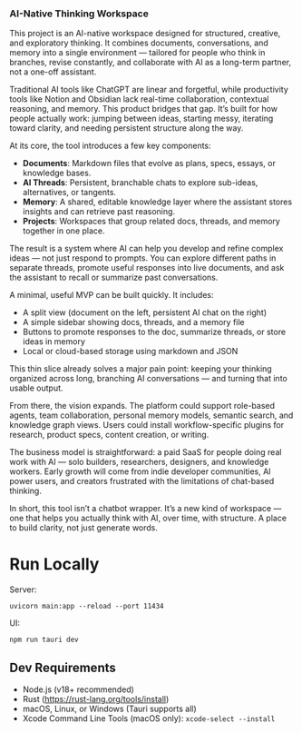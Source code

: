 ### **AI-Native Thinking Workspace**

This project is an AI-native workspace designed for structured, creative, and exploratory thinking. It combines documents, conversations, and memory into a single environment — tailored for people who think in branches, revise constantly, and collaborate with AI as a long-term partner, not a one-off assistant.

Traditional AI tools like ChatGPT are linear and forgetful, while productivity tools like Notion and Obsidian lack real-time collaboration, contextual reasoning, and memory. This product bridges that gap. It’s built for how people actually work: jumping between ideas, starting messy, iterating toward clarity, and needing persistent structure along the way.

At its core, the tool introduces a few key components:

- **Documents**: Markdown files that evolve as plans, specs, essays, or knowledge bases.
- **AI Threads**: Persistent, branchable chats to explore sub-ideas, alternatives, or tangents.
- **Memory**: A shared, editable knowledge layer where the assistant stores insights and can retrieve past reasoning.
- **Projects**: Workspaces that group related docs, threads, and memory together in one place.

The result is a system where AI can help you develop and refine complex ideas — not just respond to prompts. You can explore different paths in separate threads, promote useful responses into live documents, and ask the assistant to recall or summarize past conversations.

A minimal, useful MVP can be built quickly. It includes:
- A split view (document on the left, persistent AI chat on the right)
- A simple sidebar showing docs, threads, and a memory file
- Buttons to promote responses to the doc, summarize threads, or store ideas in memory
- Local or cloud-based storage using markdown and JSON

This thin slice already solves a major pain point: keeping your thinking organized across long, branching AI conversations — and turning that into usable output.

From there, the vision expands. The platform could support role-based agents, team collaboration, personal memory models, semantic search, and knowledge graph views. Users could install workflow-specific plugins for research, product specs, content creation, or writing.

The business model is straightforward: a paid SaaS for people doing real work with AI — solo builders, researchers, designers, and knowledge workers. Early growth will come from indie developer communities, AI power users, and creators frustrated with the limitations of chat-based thinking.

In short, this tool isn’t a chatbot wrapper. It’s a new kind of workspace — one that helps you actually think with AI, over time, with structure. A place to build clarity, not just generate words.

# Run Locally

Server:
```
uvicorn main:app --reload --port 11434
```

UI:
```
npm run tauri dev
```


## Dev Requirements

- Node.js (v18+ recommended)
- Rust (https://rust-lang.org/tools/install)
- macOS, Linux, or Windows (Tauri supports all)
- Xcode Command Line Tools (macOS only): `xcode-select --install`